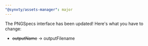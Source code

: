 ```yaml
---
"@synxty/assets-manager": major
---
```


The PNGSpecs interface has been updated! Here's what you have to change:

- ~~outputName~~ &rarr; outputFilename
